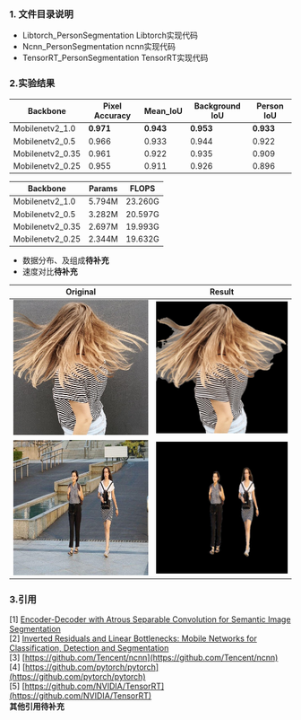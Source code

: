 ### 1. 文件目录说明
- Libtorch_PersonSegmentation Libtorch实现代码
- Ncnn_PersonSegmentation     ncnn实现代码
- TensorRT_PersonSegmentation TensorRT实现代码

### 2.实验结果
|Backbone|Pixel Accuracy|Mean_IoU|Background IoU |Person IoU|
|---|---|---|---|---|
|Mobilenetv2_1.0|**0.971**|**0.943**|**0.953**|**0.933**|
|Mobilenetv2_0.5|0.966|0.933|0.944|0.922|
|Mobilenetv2_0.35|0.961|0.922|0.935|0.909|
|Mobilenetv2_0.25|0.955|0.911|0.926|0.896|

|Backbone|Params|FLOPS|
|---|---|---|
|Mobilenetv2_1.0|5.794M|23.260G|
|Mobilenetv2_0.5|3.282M|20.597G|
|Mobilenetv2_0.35|2.697M|19.993G|
|Mobilenetv2_0.25|2.344M|19.632G|
- 数据分布、及组成**待补充**
- 速度对比**待补充**

|Original|Result|
|---|---|
|![org1](https://github.com/runrunrun1994/Image/blob/main/PersonSegmeantation/PC/pexels-photo-880474.jpg)|![res1](https://github.com/runrunrun1994/Image/blob/main/PersonSegmeantation/PC/pexels-photo-880474.png)|
|![org2](https://github.com/runrunrun1994/Image/blob/main/PersonSegmeantation/PC/timg.jpg)|![res2](https://github.com/runrunrun1994/Image/blob/main/PersonSegmeantation/PC/timg.png)|  

### 3.引用
[1] [Encoder-Decoder with Atrous Separable Convolution for Semantic Image Segmentation](https://arxiv.org/pdf/1802.02611.pdf)  
[2] [Inverted Residuals and Linear Bottlenecks: Mobile Networks for Classification, Detection and Segmentation](https://arxiv.org/abs/1801.04381)  
[3] [https://github.com/Tencent/ncnn](https://github.com/Tencent/ncnn)  
[4] [https://github.com/pytorch/pytorch](https://github.com/pytorch/pytorch)  
[5] [https://github.com/NVIDIA/TensorRT](https://github.com/NVIDIA/TensorRT)  
**其他引用待补充**